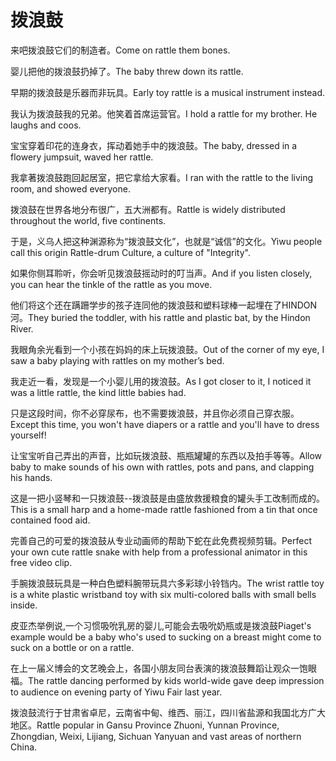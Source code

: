 # 拨浪鼓

<p><span class="chinese">来吧拨浪鼓它们的制造者。</span><span class="english">Come on rattle them bones.</span></p>

<p><span class="chinese">婴儿把他的拨浪鼓扔掉了。</span><span class="english">The baby threw down its rattle.</span></p>

<p><span class="chinese">早期的拨浪鼓是乐器而非玩具。</span><span class="english">Early toy rattle is a musical instrument instead.</span></p>

<p><span class="chinese">我认为拨浪鼓我的兄弟。他笑着首席运营官。</span><span class="english">I hold a rattle for my brother. He laughs and coos.</span></p>

<p><span class="chinese">宝宝穿着印花的连身衣，挥动着她手中的拨浪鼓。</span><span class="english">The baby, dressed in a flowery jumpsuit, waved her rattle.</span></p>

<p><span class="chinese">我拿著拨浪鼓跑回起居室，把它拿给大家看。</span><span class="english">I ran with the rattle to the living room, and showed everyone.</span></p>

<p><span class="chinese">拨浪鼓在世界各地分布很广，五大洲都有。</span><span class="english">Rattle is widely distributed throughout the world, five continents.</span></p>

<p><span class="chinese">于是，义乌人把这种渊源称为“拨浪鼓文化”，也就是“诚信”的文化。</span><span class="english">Yiwu people call this origin Rattle-drum Culture, a culture of "Integrity".</span></p>

<p><span class="chinese">如果你侧耳聆听，你会听见拨浪鼓摇动时的叮当声。</span><span class="english">And if you listen closely, you can hear the tinkle of the rattle as you move.</span></p>

<p><span class="chinese">他们将这个还在蹒跚学步的孩子连同他的拨浪鼓和塑料球棒一起埋在了HINDON河。</span><span class="english">They buried the toddler, with his rattle and plastic bat, by the Hindon River.</span></p>

<p><span class="chinese">我眼角余光看到一个小孩在妈妈的床上玩拨浪鼓。</span><span class="english">Out of the corner of my eye, I saw a baby playing with rattles on my mother’s bed.</span></p>

<p><span class="chinese">我走近一看，发现是一个小婴儿用的拨浪鼓。</span><span class="english">As I got closer to it, I noticed it was a little rattle, the kind little babies had.</span></p>

<p><span class="chinese">只是这段时间，你不必穿尿布，也不需要拨浪鼓，并且你必须自己穿衣服。</span><span class="english">Except this time, you won't have diapers or a rattle and you'll have to dress yourself!</span></p>

<p><span class="chinese">让宝宝听自己弄出的声音，比如玩拨浪鼓、瓶瓶罐罐的东西以及拍手等等。</span><span class="english">Allow baby to make sounds of his own with rattles, pots and pans, and clapping his hands.</span></p>

<p><span class="chinese">这是一把小竖琴和一只拨浪鼓--拨浪鼓是由盛放救援粮食的罐头手工改制而成的。</span><span class="english">This is a small harp and a home-made rattle fashioned from a tin that once contained food aid.</span></p>

<p><span class="chinese">完善自己的可爱的拨浪鼓从专业动画师的帮助下蛇在此免费视频剪辑。</span><span class="english">Perfect your own cute rattle snake with help from a professional animator in this free video clip.</span></p>

<p><span class="chinese">手腕拨浪鼓玩具是一种白色塑料腕带玩具六多彩球小铃铛内。</span><span class="english">The wrist rattle toy is a white plastic wristband toy with six multi-colored balls with small bells inside.</span></p>

<p><span class="chinese">皮亚杰举例说,一个习惯吸吮乳房的婴儿,可能会去吸吮奶瓶或是拨浪鼓</span><span class="english">Piaget's example would be a baby who's used to sucking on a breast might come to suck on a bottle or on a rattle.</span></p>

<p><span class="chinese">在上一届义博会的文艺晚会上，各国小朋友同台表演的拨浪鼓舞蹈让观众一饱眼福。</span><span class="english">The rattle dancing performed by kids world-wide gave deep impression to audience on evening party of Yiwu Fair last year.</span></p>

<p><span class="chinese">拨浪鼓流行于甘肃省卓尼，云南省中甸、维西、丽江，四川省盐源和我国北方广大地区。</span><span class="english">Rattle popular in Gansu Province Zhuoni, Yunnan Province, Zhongdian, Weixi, Lijiang, Sichuan Yanyuan and vast areas of northern China.</span></p>

